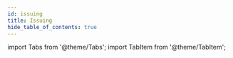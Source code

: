 ```yaml
---
id: issuing
title: Issuing
hide_table_of_contents: true
---
```


import Tabs from '@theme/Tabs';
import TabItem from '@theme/TabItem';


